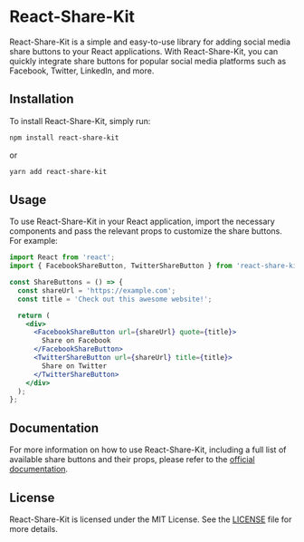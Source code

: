 # React-Share-Kit

React-Share-Kit is a simple and easy-to-use library for adding social media share buttons to your React applications. With React-Share-Kit, you can quickly integrate share buttons for popular social media platforms such as Facebook, Twitter, LinkedIn, and more.

## Installation

To install React-Share-Kit, simply run:

```bash
npm install react-share-kit
```

or

```bash
yarn add react-share-kit
```

## Usage

To use React-Share-Kit in your React application, import the necessary components and pass the relevant props to customize the share buttons. For example:

```jsx
import React from 'react';
import { FacebookShareButton, TwitterShareButton } from 'react-share-kit';

const ShareButtons = () => {
  const shareUrl = 'https://example.com';
  const title = 'Check out this awesome website!';

  return (
    <div>
      <FacebookShareButton url={shareUrl} quote={title}>
        Share on Facebook
      </FacebookShareButton>
      <TwitterShareButton url={shareUrl} title={title}>
        Share on Twitter
      </TwitterShareButton>
    </div>
  );
};
```

## Documentation

For more information on how to use React-Share-Kit, including a full list of available share buttons and their props, please refer to the [official documentation](https://github.com/ayda-tech/react-share-kit).

## License

React-Share-Kit is licensed under the MIT License. See the [LICENSE](https://github.com/ayda-tech/react-share-kit/blob/main/LICENSE) file for more details.
